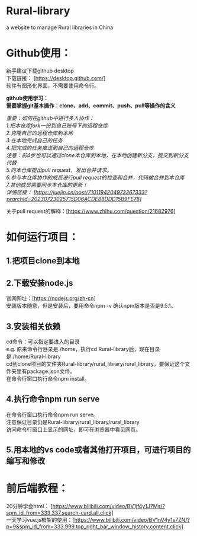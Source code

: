 # Rural-library
a website to manage Rural libraries in China
# Github使用：
新手建议下载github desktop    
下载链接： [https://desktop.github.com/]    
软件有图形化界面，不需要使用命令行。   

**github使用学习：  
需要掌握git基本操作：clone、add、commit、push、pull等操作的含义**  

*重要：如何在github中进行多人协作：  
1.把本仓库fork一份到自己账号下的远程仓库  
2.克隆自己的远程仓库到本地  
3.在本地完成自己的任务  
4.把完成的任务推送到自己的远程仓库  
注意：前4步也可以通过clone本仓库到本地，在本地创建新分支，提交到新分支代替  
5.向本仓库提出pull request，发出合并请求。  
6.参与本仓库协作的成员进行pull request的检查和合并，代码被合并到本仓库  
7.其他成员需要同步本仓库的更新！  
详细链接： [https://juejin.cn/post/7101194204973367333?searchId=20230723025715D06ACDE88DDD15B9FE78]*  

关于pull request的解释：[https://www.zhihu.com/question/21682976]   
# 如何运行项目：  
## 1.把项目clone到本地  
## 2.下载安装node.js   
官网网址：[https://nodejs.org/zh-cn]   
安装版本随意，但是安装后，要用命令npm -v 确认npm版本是否是9.5.1。  
## 3.安装相关依赖
cd命令：可以指定要进入的目录    
e.g. 原来命令行目录是./home，执行cd Rural-library后，现在目录是./home/Rural-library    
cd到clone项目的文件夹Rural-library/rural_library/rural_library，要保证这个文件夹里有package.json文件。    
在命令行窗口执行命令npm install。
## 4.执行命令npm run serve  
在命令行窗口执行命令npm run serve。  
注意保证目录仍是Rural-library/rural_library/rural_library    
访问命令行窗口上显示的网址，即可在浏览器中看见网页。  
## 5.用本地的vs code或者其他打开项目，可进行项目的编写和修改
# 前后端教程：
20分钟学会html： [https://www.bilibili.com/video/BV1jf4y1J7Ms/?spm_id_from=333.337.search-card.all.click]  
一天学习vue.js框架的使用：[https://www.bilibili.com/video/BV1nV4y1s7ZN/?p=9&spm_id_from=333.999.top_right_bar_window_history.content.click]  

